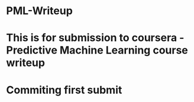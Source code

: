 # PML-Writeup
# This is for submission to coursera - Predictive Machine Learning course writeup
# Commiting first submit

